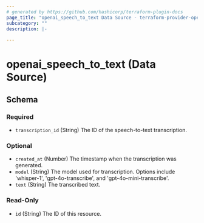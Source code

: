 ```yaml
---
# generated by https://github.com/hashicorp/terraform-plugin-docs
page_title: "openai_speech_to_text Data Source - terraform-provider-openai"
subcategory: ""
description: |-
  
---
```


# openai_speech_to_text (Data Source)





<!-- schema generated by tfplugindocs -->
## Schema

### Required

- `transcription_id` (String) The ID of the speech-to-text transcription.

### Optional

- `created_at` (Number) The timestamp when the transcription was generated.
- `model` (String) The model used for transcription. Options include 'whisper-1', 'gpt-4o-transcribe', and 'gpt-4o-mini-transcribe'.
- `text` (String) The transcribed text.

### Read-Only

- `id` (String) The ID of this resource.
